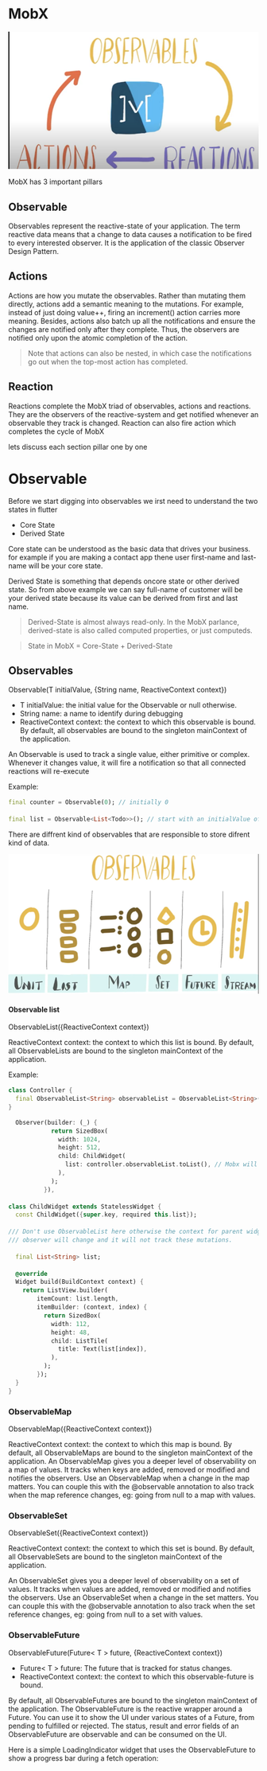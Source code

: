 # **MobX**
![Mobx](images/mobx.png 'Mobx')

MobX has 3 important pillars

## **Observable**
Observables represent the reactive-state of your application.
The term reactive data means that a change to data causes a notification to be fired to every interested observer. It is the application of the classic Observer Design Pattern.

## **Actions**
Actions are how you mutate the observables. Rather than mutating them directly, actions add a semantic meaning to the mutations. For example, instead of just doing value++, firing an increment() action carries more meaning. Besides, actions also batch up all the notifications and ensure the changes are notified only after they complete. Thus, the observers are notified only upon the atomic completion of the action.
>Note that actions can also be nested, in which case the notifications go out when the top-most action has completed.

## **Reaction**
Reactions complete the MobX triad of observables, actions and reactions. They are the observers of the reactive-system and get notified whenever an observable they track is changed. 
Reaction can also fire action which completes the cycle of MobX

lets discuss each section pillar one by one

# **Observable**

Before we start digging into observables we irst need to understand the two states in flutter

* Core State
* Derived State
  
Core state can be understood as the basic data that drives your business. for example if you are making a contact app thene user first-name and last-name will be your core state.

Derived State is something that depends oncore state or other derived state. So from above example we can say full-name of customer will be your derived state because its value can be derived from first and last name.
> Derived-State is almost always read-only. In the MobX parlance, derived-state is also called computed properties, or just computeds.

> State in MobX = Core-State + Derived-State 

## Observables


Observable(T initialValue, {String name, ReactiveContext context})
* T initialValue: the initial value for the Observable or null otherwise.
* String name: a name to identify during debugging
* ReactiveContext context: the context to which this observable is bound. By default, all observables are bound to the singleton mainContext of the application.

An Observable is used to track a single value, either primitive or complex. Whenever it changes value, it will fire a notification so that all connected reactions will re-execute

Example:
```dart
final counter = Observable(0); // initially 0

final list = Observable<List<Todo>>(); // start with an initialValue of null
```

There are diffrent kind of observables that are responsible to store difrent kind of data.

![Mobx](images/mobx2.png 'Mobx')

#### **Observable list**
ObservableList({ReactiveContext context})

ReactiveContext context: the context to which this list is bound. By default, all ObservableLists are bound to the singleton mainContext of the application.

Example:
```dart
class Controller {
  final ObservableList<String> observableList = ObservableList<String>();
}
```

```dart
  Observer(builder: (_) {
            return SizedBox(
              width: 1024,
              height: 512,
              child: ChildWidget(
                list: controller.observableList.toList(), // Mobx will detect mutations to observableList
              ),
            );
          }),

class ChildWidget extends StatelessWidget {
  const ChildWidget({super.key, required this.list});

/// Don't use ObservableList here otherwise the context for parent widget
/// observer will change and it will not track these mutations.

  final List<String> list;

  @override
  Widget build(BuildContext context) {
    return ListView.builder(
        itemCount: list.length,
        itemBuilder: (context, index) {
          return SizedBox(
            width: 112,
            height: 48,
            child: ListTile(
              title: Text(list[index]),
            ),
          );
        });
  }
}          
```



### **ObservableMap**
ObservableMap({ReactiveContext context})

ReactiveContext context: the context to which this map is bound. By default, all ObservableMaps are bound to the singleton mainContext of the application.
An ObservableMap gives you a deeper level of observability on a map of values. It tracks when keys are added, removed or modified and notifies the observers. Use an ObservableMap when a change in the map matters. You can couple this with the @observable annotation to also track when the map reference changes, eg: going from null to a map with values.

### **ObservableSet**
ObservableSet({ReactiveContext context})

ReactiveContext context: the context to which this set is bound. By default, all ObservableSets are bound to the singleton mainContext of the application.

An ObservableSet gives you a deeper level of observability on a set of values. It tracks when values are added, removed or modified and notifies the observers. Use an ObservableSet when a change in the set matters. You can couple this with the @observable annotation to also track when the set reference changes, eg: going from null to a set with values.

### **ObservableFuture**
ObservableFuture(Future< T > future, {ReactiveContext context})

* Future< T > future: The future that is tracked for status changes.
* ReactiveContext context: the context to which this observable-future is bound.
 
By default, all ObservableFutures are bound to the singleton mainContext of the application.
The ObservableFuture is the reactive wrapper around a Future. You can use it to show the UI under various states of a Future, from pending to fulfilled or rejected. The status, result and error fields of an ObservableFuture are observable and can be consumed on the UI.

Here is a simple LoadingIndicator widget that uses the ObservableFuture to show a progress bar during a fetch operation:



